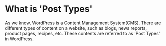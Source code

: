 # What is 'Post Types'
As we know, WordPress is a Content Management System(CMS). There are different types of content on a website, such as blogs, news reports, product pages, recipes, etc. These contents are referred to as 'Post Types' in WordPress.